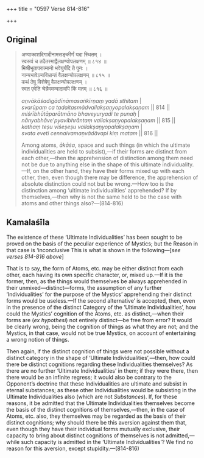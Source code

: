 +++
title = "0597 Verse 814-816"

+++
## Original 
>
> अण्वाकाशदिगादीनामसङ्कीर्णं यदा स्थितम् ।  
> स्वरूपं च तदैतस्माद्वैलक्षण्योपलक्षणम् ॥ ८१४ ॥  
> मिश्रीभूतापरात्मानो भवेयुर्यदि ते पुनः ।  
> नान्यभावेऽप्यविभ्रान्तं वैलक्षण्योपलक्षणम् ॥ ८१५ ॥  
> कथं तेषु विशेषेषु वैलक्षण्योपलक्षणम् ।  
> स्वत एवेति चेन्नैवमण्वादावपि किं मतम् ॥ ८१६ ॥ 
>
> *aṇvākāśadigādīnāmasaṅkīrṇaṃ yadā sthitam* \|  
> *svarūpaṃ ca tadaitasmādvailakṣaṇyopalakṣaṇam* \|\| 814 \|\|  
> *miśrībhūtāparātmāno bhaveyuryadi te punaḥ* \|  
> *nānyabhāve'pyavibhrāntaṃ vailakṣaṇyopalakṣaṇam* \|\| 815 \|\|  
> *kathaṃ teṣu viśeṣeṣu vailakṣaṇyopalakṣaṇam* \|  
> *svata eveti cennaivamaṇvādāvapi kiṃ matam* \|\| 816 \|\| 
>
> Among atoms, *ākāśa*, space and such things (in which the ultimate individualities are held to subsist),—if their forms are distinct from each other,—then the apprehension of distinction among them need not be due to anything else in the shape of this ultimate individuality.—If, on the other hand, they have their forms mixed up with each other, then, even though there may be difference, the apprehension of absolute distinction could not but be wrong.—How too is the distinction among ‘ultimate individualities’ apprehended? If by themselves,—then why is not the same held to be the case with atoms and other things also?—(814-816)



## Kamalaśīla

The existence of these ‘Ultimate Individualities’ has been sought to be proved on the basis of the peculiar experience of Mystics; but the Reason in that case is ‘inconclusive This is what is shown in the following—[*see verses 814-816 above*]

That is to say, the form of Atoms, etc. may be either distinct from each other, each having its own specific character, or, mixed up.—If it is the former, then, as the things would themselves be always apprehended in their unmixed—distinct—forms, the assumption of any further ‘Individualities’ for the purpose of the Mystics’ apprehending their distinct forms would be useless.—If the second alternative’ is accepted, then, even in the presence of the distinct Category of the ‘Ultimate Individualities’, how could the Mystics’ cognition of the Atoms, etc. as distinct,—when their forms are (*ex hypothesi*) not entirely distinct—be free from error? It would be clearly wrong, being the cognition of things as what they are not; and the Mystics, in that case, would not be true Mystics, on account of entertaining a wrong notion of things.

Then again, if the distinct cognition of things were not possible without a distinct category in the shape of ‘Ultimate Individualities’,—then, how could there be distinct cognitions regarding these Individualities themselves? As there are no further ‘Ultimate Individualities’ in them; if they were there, then there would be an infinite regress; it would also be contrary to the Opponent’s doctrine that these Individualities are ultimate and subsist in eternal substances; as these other Individualities would be subsisting in the Ultimate Individualities also (which are not *Substances*). If, for these reasons, it be admitted that the Ultimate Individualities themselves become the basis of the distinct cognitions of themselves,—then, in the case of Atoms, etc. also, they themselves may be regarded as the basis of their distinct cognitions; why should there be this aversion against them that, even though they have their individual forms mutually exclusive, their capacity to bring about distinct cognitions of themselves is not admitted,—while such capacity is admitted in the ‘Ultimate Individualities’? We find no reason for this aversion, except stupidity.—(814-816)


